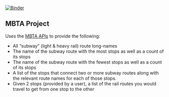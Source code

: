 [![Binder](https://mybinder.org/badge_logo.svg)](https://mybinder.org/v2/gh/bahill/mbta_project/main?labpath=MBTA_Project.ipynb)


## MBTA Project
Uses the [MBTA APIs](https://api-v3.mbta.com/docs/swagger/index.html)
to provide the following:
- All “subway” (light & heavy rail) route long-names
- The name of the subway route with the most stops as well as a count of its stops
- The name of the subway route with the fewest stops as well as a count of its stops
- A list of the stops that connect two or more subway routes along with the relevant
route names for each of those stops.
- Given 2 stops (provided by a user), a list of the rail routes you would travel to get from one stop to the other 
